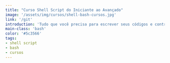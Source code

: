 ```yaml
---
title: "Curso Shell Script do Iniciante ao Avançado"
image: '/assets/img/cursos/shell-bash-cursos.jpg'
link: '/git'
introduction: 'Tudo que você precisa para escrever seus códigos e contribuir com a comunidade Open Source.'
main-class: 'bash'
color: '#5c3566'
tags:
- shell script
- bash
- cursos
---
```

